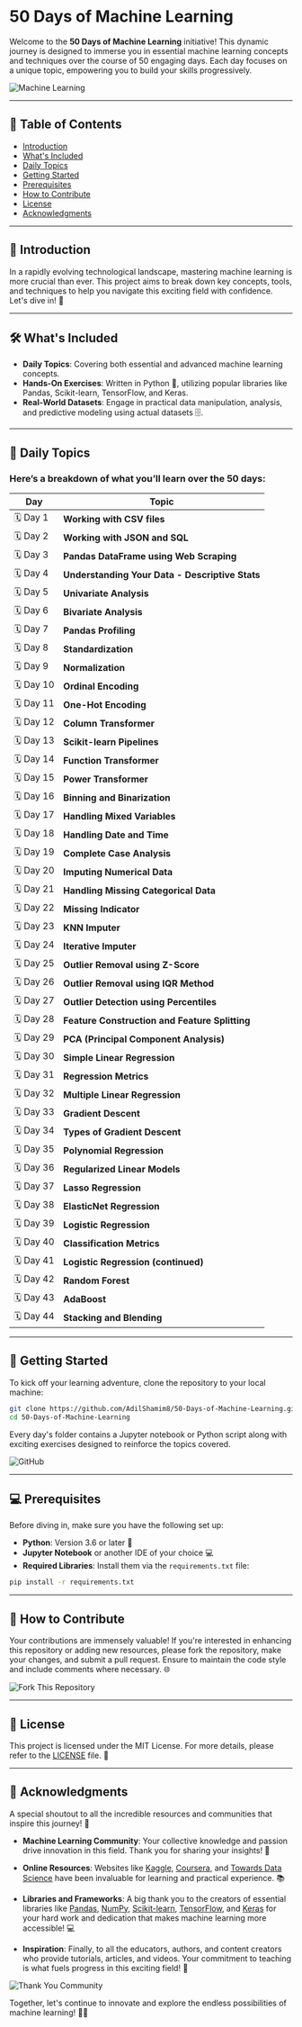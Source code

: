 #  50 Days of Machine Learning 

Welcome to the **50 Days of Machine Learning** initiative! This dynamic journey is designed to immerse you in essential machine learning concepts and techniques over the course of 50 engaging days. Each day focuses on a unique topic, empowering you to build your skills progressively.

![Machine Learning](https://miro.medium.com/v2/resize:fit:700/format:webp/1*i9FYHOGU-T4D1uvOP5zS3Q.gif)

---

## 🚀 Table of Contents

- [Introduction](#introduction)
- [What's Included](#whats-included)
- [Daily Topics](#daily-topics)
- [Getting Started](#getting-started)
- [Prerequisites](#prerequisites)
- [How to Contribute](#how-to-contribute)
- [License](#license)
- [Acknowledgments](#acknowledgments)

---

## 📖 Introduction

In a rapidly evolving technological landscape, mastering machine learning is more crucial than ever. This project aims to break down key concepts, tools, and techniques to help you navigate this exciting field with confidence. Let's dive in! 🌊

---

## 🛠️ What's Included

- **Daily Topics**: Covering both essential and advanced machine learning concepts.
- **Hands-On Exercises**: Written in Python 🐍, utilizing popular libraries like Pandas, Scikit-learn, TensorFlow, and Keras.
- **Real-World Datasets**: Engage in practical data manipulation, analysis, and predictive modeling using actual datasets 🗄️.

---

## 📅 Daily Topics

### Here’s a breakdown of what you’ll learn over the 50 days:

| Day  | Topic                                                       | 
|------|-------------------------------------------------------------|
| 🗓️ Day 1  | **Working with CSV files**                                                                                                                                                                |
| 🗓️ Day 2  | **Working with JSON and SQL**                                 |
| 🗓️ Day 3  | **Pandas DataFrame using Web Scraping**                       |
| 🗓️ Day 4  | **Understanding Your Data - Descriptive Stats**              |
| 🗓️ Day 5  | **Univariate Analysis**                                       |
| 🗓️ Day 6  | **Bivariate Analysis**                                        |
| 🗓️ Day 7  | **Pandas Profiling**                                         |
| 🗓️ Day 8  | **Standardization**                                          |
| 🗓️ Day 9  | **Normalization**                                            |
| 🗓️ Day 10 | **Ordinal Encoding**                                         |
| 🗓️ Day 11 | **One-Hot Encoding**                                         |
| 🗓️ Day 12 | **Column Transformer**                                       |
| 🗓️ Day 13 | **Scikit-learn Pipelines**                                  |
| 🗓️ Day 14 | **Function Transformer**                                      |
| 🗓️ Day 15 | **Power Transformer**                                        |
| 🗓️ Day 16 | **Binning and Binarization**                                  |
| 🗓️ Day 17 | **Handling Mixed Variables**                                   |
| 🗓️ Day 18 | **Handling Date and Time**                                    |
| 🗓️ Day 19 | **Complete Case Analysis**                                    |
| 🗓️ Day 20 | **Imputing Numerical Data**                                   |
| 🗓️ Day 21 | **Handling Missing Categorical Data**                         |
| 🗓️ Day 22 | **Missing Indicator**                                         |
| 🗓️ Day 23 | **KNN Imputer**                                              |
| 🗓️ Day 24 | **Iterative Imputer**                                        |
| 🗓️ Day 25 | **Outlier Removal using Z-Score**                             |
| 🗓️ Day 26 | **Outlier Removal using IQR Method**                          |
| 🗓️ Day 27 | **Outlier Detection using Percentiles**                       |
| 🗓️ Day 28 | **Feature Construction and Feature Splitting**               |
| 🗓️ Day 29 | **PCA (Principal Component Analysis)**                       |
| 🗓️ Day 30 | **Simple Linear Regression**                                   |
| 🗓️ Day 31 | **Regression Metrics**                                        |
| 🗓️ Day 32 | **Multiple Linear Regression**                                 |
| 🗓️ Day 33 | **Gradient Descent**                                        |
| 🗓️ Day 34 | **Types of Gradient Descent**                                 |
| 🗓️ Day 35 | **Polynomial Regression**                                     |
| 🗓️ Day 36 | **Regularized Linear Models**                                  |
| 🗓️ Day 37 | **Lasso Regression**                                         |
| 🗓️ Day 38 | **ElasticNet Regression**                                     |
| 🗓️ Day 39 | **Logistic Regression**                                       |
| 🗓️ Day 40 | **Classification Metrics**                                    |
| 🗓️ Day 41 | **Logistic Regression (continued)**                           |
| 🗓️ Day 42 | **Random Forest**                                            |
| 🗓️ Day 43 | **AdaBoost**                                                 |
| 🗓️ Day 44 | **Stacking and Blending**                                     |

---

## 🚀 Getting Started

To kick off your learning adventure, clone the repository to your local machine:

```bash
git clone https://github.com/AdilShamim8/50-Days-of-Machine-Learning.git
cd 50-Days-of-Machine-Learning
```

Every day's folder contains a Jupyter notebook or Python script along with exciting exercises designed to reinforce the topics covered.

![GitHub](https://user-images.githubusercontent.com/72607219/136659535-256bf925-bc31-487b-91cb-2e80788fd167.png)

---

## 💻 Prerequisites

Before diving in, make sure you have the following set up:

- **Python**: Version 3.6 or later 🐍
- **Jupyter Notebook** or another IDE of your choice 💻
- **Required Libraries**: Install them via the `requirements.txt` file:

```bash
pip install -r requirements.txt
```

---

## 🤝 How to Contribute

Your contributions are immensely valuable! If you're interested in enhancing this repository or adding new resources, please fork the repository, make your changes, and submit a pull request. Ensure to maintain the code style and include comments where necessary. 🌐

![Fork This Repository](https://user-images.githubusercontent.com/72607219/136659791-74084e6b-b297-4b81-bbc8-f7e075210021.png)

---

## 📜 License

This project is licensed under the MIT License. For more details, please refer to the [LICENSE](LICENSE) file. 📄

---

## 🙏 Acknowledgments

A special shoutout to all the incredible resources and communities that inspire this journey! 🌟 

- **Machine Learning Community**: Your collective knowledge and passion drive innovation in this field. Thank you for sharing your insights! 🤝

- **Online Resources**: Websites like [Kaggle](https://www.kaggle.com), [Coursera](https://www.coursera.org), and [Towards Data Science](https://towardsdatascience.com) have been invaluable for learning and practical experience. 📚

- **Libraries and Frameworks**: A big thank you to the creators of essential libraries like [Pandas](https://pandas.pydata.org), [NumPy](https://numpy.org), [Scikit-learn](https://scikit-learn.org), [TensorFlow](https://www.tensorflow.org), and [Keras](https://keras.io) for your hard work and dedication that makes machine learning more accessible! 💻

- **Inspiration**: Finally, to all the educators, authors, and content creators who provide tutorials, articles, and videos. Your commitment to teaching is what fuels progress in this exciting field! 🎉

![Thank You Community](https://media.giphy.com/media/xT9IgHihLpLMUcFdiw/giphy.gif)

Together, let's continue to innovate and explore the endless possibilities of machine learning! 🚀✨


